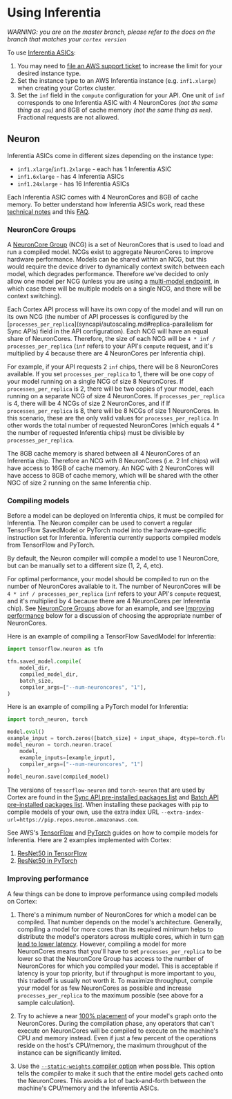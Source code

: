 # Using Inferentia

_WARNING: you are on the master branch, please refer to the docs on the branch that matches your `cortex version`_

To use [Inferentia ASICs](https://aws.amazon.com/machine-learning/inferentia/):

1. You may need to [file an AWS support ticket](https://console.aws.amazon.com/support/cases#/create?issueType=service-limit-increase&limitType=ec2-instances) to increase the limit for your desired instance type.
1. Set the instance type to an AWS Inferentia instance (e.g. `inf1.xlarge`) when creating your Cortex cluster.
1. Set the `inf` field in the `compute` configuration for your API. One unit of `inf` corresponds to one Inferentia ASIC with 4 NeuronCores *(not the same thing as `cpu`)* and 8GB of cache memory *(not the same thing as `mem`)*. Fractional requests are not allowed.

## Neuron

Inferentia ASICs come in different sizes depending on the instance type:

* `inf1.xlarge`/`inf1.2xlarge` - each has 1 Inferentia ASIC
* `inf1.6xlarge` - has 4 Inferentia ASICs
* `inf1.24xlarge` - has 16 Inferentia ASICs

Each Inferentia ASIC comes with 4 NeuronCores and 8GB of cache memory. To better understand how Inferentia ASICs work, read these [technical notes](https://github.com/aws/aws-neuron-sdk/blob/master/docs/technotes/README.md) and this [FAQ](https://github.com/aws/aws-neuron-sdk/blob/master/FAQ.md).

### NeuronCore Groups

A [NeuronCore Group](https://github.com/aws/aws-neuron-sdk/blob/master/docs/tensorflow-neuron/tutorial-NeuronCore-Group.md) (NCG) is a set of NeuronCores that is used to load and run a compiled model. NCGs exist to aggregate NeuronCores to improve hardware performance. Models can be shared within an NCG, but this would require the device driver to dynamically context switch between each model, which degrades performance. Therefore we've decided to only allow one model per NCG (unless you are using a [multi-model endpoint](../guides/multi-model.md), in which case there will be multiple models on a single NCG, and there will be context switching).

Each Cortex API process will have its own copy of the model and will run on its own NCG (the number of API processes is configured by the [`processes_per_replica`](syncapi/autoscaling.md#replica-parallelism for Sync APIs) field in the API configuration). Each NCG will have an equal share of NeuronCores. Therefore, the size of each NCG will be `4 * inf / processes_per_replica` (`inf` refers to your API's `compute` request, and it's multiplied by 4 because there are 4 NeuronCores per Inferentia chip).

For example, if your API requests 2 `inf` chips, there will be 8 NeuronCores available. If you set `processes_per_replica` to 1, there will be one copy of your model running on a single NCG of size 8 NeuronCores. If `processes_per_replica` is 2, there will be two copies of your model, each running on a separate NCG of size 4 NeuronCores. If `processes_per_replica` is 4, there will be 4 NCGs of size 2 NeuronCores, and if If `processes_per_replica` is 8, there will be 8 NCGs of size 1 NeuronCores. In this scenario, these are the only valid values for `processes_per_replica`. In other words the total number of requested NeuronCores (which equals 4 * the number of requested Inferentia chips) must be divisible by `processes_per_replica`.

The 8GB cache memory is shared between all 4 NeuronCores of an Inferentia chip. Therefore an NCG with 8 NeuronCores (i.e. 2 Inf chips) will have access to 16GB of cache memory. An NGC with 2 NeuronCores will have access to 8GB of cache memory, which will be shared with the other NGC of size 2 running on the same Inferentia chip.

### Compiling models

Before a model can be deployed on Inferentia chips, it must be compiled for Inferentia. The Neuron compiler can be used to convert a regular TensorFlow SavedModel or PyTorch model into the hardware-specific instruction set for Inferentia. Inferentia currently supports compiled models from TensorFlow and PyTorch.

By default, the Neuron compiler will compile a model to use 1 NeuronCore, but can be manually set to a different size (1, 2, 4, etc).

For optimal performance, your model should be compiled to run on the number of NeuronCores available to it. The number of NeuronCores will be `4 * inf / processes_per_replica` (`inf` refers to your API's `compute` request, and it's multiplied by 4 because there are 4 NeuronCores per Inferentia chip). See [NeuronCore Groups](#neuron-core-groups) above for an example, and see [Improving performance](#improving-performance) below for a discussion of choosing the appropriate number of NeuronCores.

Here is an example of compiling a TensorFlow SavedModel for Inferentia:

```python
import tensorflow.neuron as tfn

tfn.saved_model.compile(
    model_dir,
    compiled_model_dir,
    batch_size,
    compiler_args=["--num-neuroncores", "1"],
)
```

Here is an example of compiling a PyTorch model for Inferentia:

```python
import torch_neuron, torch

model.eval()
example_input = torch.zeros([batch_size] + input_shape, dtype=torch.float32)
model_neuron = torch.neuron.trace(
    model,
    example_inputs=[example_input],
    compiler_args=["--num-neuroncores", "1"]
)
model_neuron.save(compiled_model)
```

The versions of `tensorflow-neuron` and `torch-neuron` that are used by Cortex are found in the [Sync API pre-installed packages list](syncapi/predictors.md#inferentia-equipped-apis) and [Batch API pre-installed packages list](batchapi/predictors.md#inferentia-equipped-apis). When installing these packages with `pip` to compile models of your own, use the extra index URL `--extra-index-url=https://pip.repos.neuron.amazonaws.com`.

See AWS's [TensorFlow](https://github.com/aws/aws-neuron-sdk/blob/master/docs/tensorflow-neuron/tutorial-compile-infer.md#step-3-compile-on-compilation-instance) and [PyTorch](https://github.com/aws/aws-neuron-sdk/blob/master/docs/pytorch-neuron/tutorial-compile-infer.md#step-3-compile-on-compilation-instance) guides on how to compile models for Inferentia. Here are 2 examples implemented with Cortex:

<!-- CORTEX_VERSION_MINOR x2 -->
1. [ResNet50 in TensorFlow](https://github.com/cortexlabs/cortex/tree/master/examples/tensorflow/image-classifier-resnet50)
1. [ResNet50 in PyTorch](https://github.com/cortexlabs/cortex/tree/master/examples/pytorch/image-classifier-resnet50)

### Improving performance

A few things can be done to improve performance using compiled models on Cortex:

1. There's a minimum number of NeuronCores for which a model can be compiled. That number depends on the model's architecture. Generally, compiling a model for more cores than its required minimum helps to distribute the model's operators across multiple cores, which in turn [can lead to lower latency](https://github.com/aws/aws-neuron-sdk/blob/master/docs/technotes/neuroncore-pipeline.md). However, compiling a model for more NeuronCores means that you'll have to set `processes_per_replica` to be lower so that the NeuronCore Group has access to the number of NeuronCores for which you compiled your model. This is acceptable if latency is your top priority, but if throughput is more important to you, this tradeoff is usually not worth it. To maximize throughput, compile your model for as few NeuronCores as possible and increase `processes_per_replica` to the maximum possible (see above for a sample calculation).

1. Try to achieve a near [100% placement](https://github.com/aws/aws-neuron-sdk/blob/b28262e3072574c514a0d72ad3fe5ca48686d449/src/examples/tensorflow/keras_resnet50/pb2sm_compile.py#L59) of your model's graph onto the NeuronCores. During the compilation phase, any operators that can't execute on NeuronCores will be compiled to execute on the machine's CPU and memory instead. Even if just a few percent of the operations reside on the host's CPU/memory, the maximum throughput of the instance can be significantly limited.

1. Use the [`--static-weights` compiler option](https://github.com/aws/aws-neuron-sdk/blob/master/docs/technotes/performance-tuning.md#compiling-for-pipeline-optimization) when possible. This option tells the compiler to make it such that the entire model gets cached onto the NeuronCores. This avoids a lot of back-and-forth between the machine's CPU/memory and the Inferentia ASICs.
